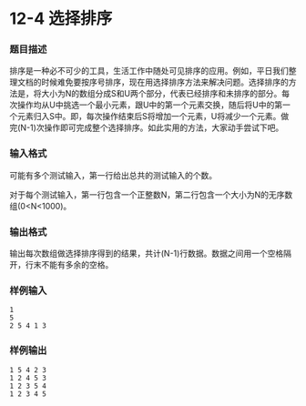 # 12-4 选择排序

### 题目描述
排序是一种必不可少的工具，生活工作中随处可见排序的应用。例如，平日我们整理文档的时候难免要按序号排序，现在用选择排序方法来解决问题。选择排序的方法是，将大小为N的数组分成S和U两个部分，代表已经排序和未排序的部分。每次操作均从U中挑选一个最小元素，跟U中的第一个元素交换，随后将U中的第一个元素归入S中。即，每次操作结束后S将增加一个元素，U将减少一个元素。做完(N-1)次操作即可完成整个选择排序。如此实用的方法，大家动手尝试下吧。

### 输入格式
可能有多个测试输入，第一行给出总共的测试输入的个数。

对于每个测试输入，第一行包含一个正整数N，第二行包含一个大小为N的无序数组(0<N<1000)。

### 输出格式
输出每次数组做选择排序得到的结果，共计(N-1)行数据。数据之间用一个空格隔开，行末不能有多余的空格。


### 样例输入
```
1
5
2 5 4 1 3
```
### 样例输出
```
1 5 4 2 3
1 2 4 5 3
1 2 3 5 4
1 2 3 4 5
```
